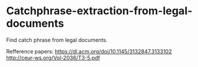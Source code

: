 # Catchphrase-extraction-from-legal-documents
Find catch phrase from legal documents. 

Refference papers:
https://dl.acm.org/doi/10.1145/3132847.3133102
http://ceur-ws.org/Vol-2036/T3-5.pdf
